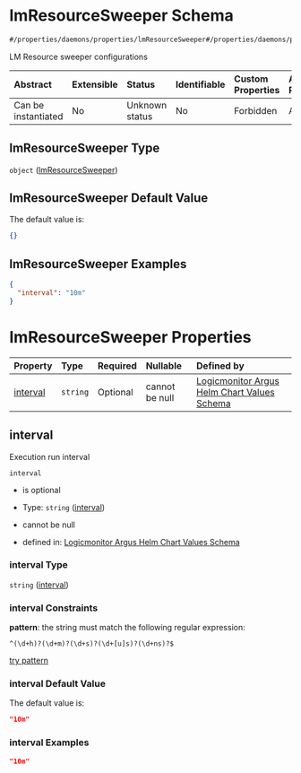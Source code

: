 # lmResourceSweeper Schema

```txt
#/properties/daemons/properties/lmResourceSweeper#/properties/daemons/properties/lmResourceSweeper
```

LM Resource sweeper configurations

| Abstract            | Extensible | Status         | Identifiable | Custom Properties | Additional Properties | Access Restrictions | Defined In                                                        |
| :------------------ | :--------- | :------------- | :----------- | :---------------- | :-------------------- | :------------------ | :---------------------------------------------------------------- |
| Can be instantiated | No         | Unknown status | No           | Forbidden         | Allowed               | none                | [values.schema.json\*](values.schema.json "open original schema") |

## lmResourceSweeper Type

`object` ([lmResourceSweeper](values-properties-daemons-properties-lmresourcesweeper.md))

## lmResourceSweeper Default Value

The default value is:

```json
{}
```

## lmResourceSweeper Examples

```json
{
  "interval": "10m"
}
```

# lmResourceSweeper Properties

| Property              | Type     | Required | Nullable       | Defined by                                                                                                                                                                                                                                                                |
| :-------------------- | :------- | :------- | :------------- | :------------------------------------------------------------------------------------------------------------------------------------------------------------------------------------------------------------------------------------------------------------------------ |
| [interval](#interval) | `string` | Optional | cannot be null | [Logicmonitor Argus Helm Chart Values Schema](values-properties-daemons-properties-lmresourcesweeper-properties-interval.md "#/properties/daemons/properties/lmResourceSweeper/properties/interval#/properties/daemons/properties/lmResourceSweeper/properties/interval") |

## interval

Execution run interval

`interval`

*   is optional

*   Type: `string` ([interval](values-properties-daemons-properties-lmresourcesweeper-properties-interval.md))

*   cannot be null

*   defined in: [Logicmonitor Argus Helm Chart Values Schema](values-properties-daemons-properties-lmresourcesweeper-properties-interval.md "#/properties/daemons/properties/lmResourceSweeper/properties/interval#/properties/daemons/properties/lmResourceSweeper/properties/interval")

### interval Type

`string` ([interval](values-properties-daemons-properties-lmresourcesweeper-properties-interval.md))

### interval Constraints

**pattern**: the string must match the following regular expression:&#x20;

```regexp
^(\d+h)?(\d+m)?(\d+s)?(\d+[u]s)?(\d+ns)?$
```

[try pattern](https://regexr.com/?expression=%5E\(%5Cd%2Bh\)%3F\(%5Cd%2Bm\)%3F\(%5Cd%2Bs\)%3F\(%5Cd%2B%5Bu%5Ds\)%3F\(%5Cd%2Bns\)%3F%24 "try regular expression with regexr.com")

### interval Default Value

The default value is:

```json
"10m"
```

### interval Examples

```json
"10m"
```
